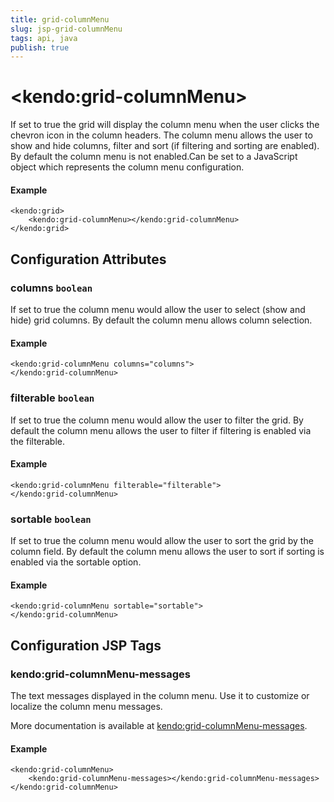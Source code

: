 ```yaml
---
title: grid-columnMenu
slug: jsp-grid-columnMenu
tags: api, java
publish: true
---
```


# \<kendo:grid-columnMenu\>

If set to true the grid will display the column menu when the user clicks the chevron icon in the column headers. The column menu allows the user to show and hide columns, filter and sort (if filtering and sorting are enabled).
By default the column menu is not enabled.Can be set to a JavaScript object which represents the column menu configuration.

#### Example
    <kendo:grid>
        <kendo:grid-columnMenu></kendo:grid-columnMenu>
    </kendo:grid>

## Configuration Attributes

### columns `boolean`

If set to true the column menu would allow the user to select (show and hide) grid columns. By default the column menu allows column selection.

#### Example
    <kendo:grid-columnMenu columns="columns">
    </kendo:grid-columnMenu>

### filterable `boolean`

If set to true the column menu would allow the user to filter the grid. By default the column menu allows the user to filter if filtering is enabled via the filterable.

#### Example
    <kendo:grid-columnMenu filterable="filterable">
    </kendo:grid-columnMenu>

### sortable `boolean`

If set to true the column menu would allow the user to sort the grid by the column field. By default the column menu allows the user to sort if sorting is enabled via the sortable option.

#### Example
    <kendo:grid-columnMenu sortable="sortable">
    </kendo:grid-columnMenu>


##  Configuration JSP Tags

### kendo:grid-columnMenu-messages

The text messages displayed in the column menu. Use it to customize or localize the column menu messages.

More documentation is available at [kendo:grid-columnMenu-messages](/api/wrappers/jsp/grid/columnmenu-messages).

#### Example

    <kendo:grid-columnMenu>
        <kendo:grid-columnMenu-messages></kendo:grid-columnMenu-messages>
    </kendo:grid-columnMenu>

